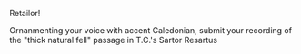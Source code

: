 Retailor!

Ornanmenting your voice with accent Caledonian, submit your recording of
the "thick natural fell" passage in T.C.'s Sartor Resartus
